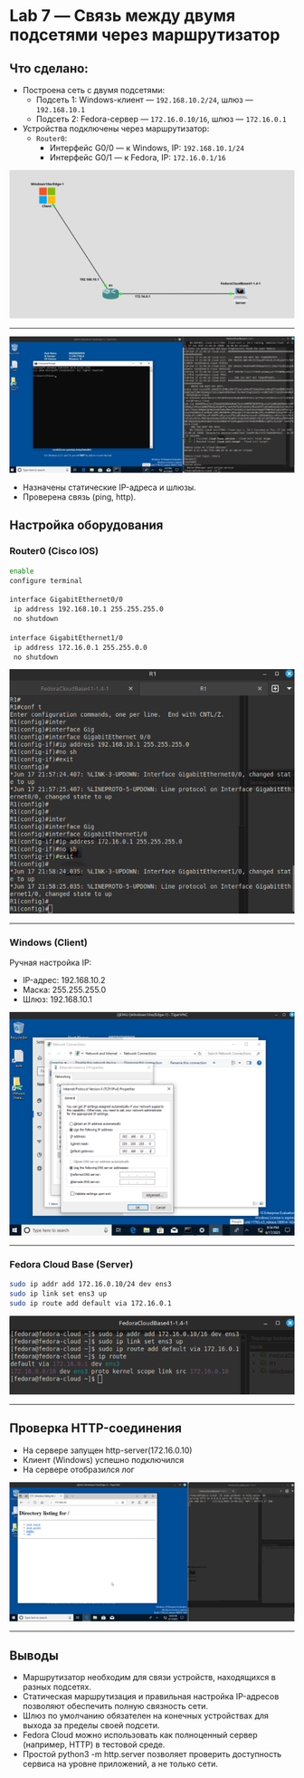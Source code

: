 # Lab 7 — Связь между двумя подсетями через маршрутизатор

## Что сделано:

- Построена сеть с двумя подсетями:
  - Подсеть 1: Windows-клиент — `192.168.10.2/24`, шлюз — `192.168.10.1`
  - Подсеть 2: Fedora-сервер — `172.16.0.10/16`, шлюз — `172.16.0.1`
- Устройства подключены через маршрутизатор:
  - `Router0`:
    - Интерфейс G0/0 — к Windows, IP: `192.168.10.1/24`
    - Интерфейс G0/1 — к Fedora, IP: `172.16.0.1/16`

![topology](images/topology.png)

---

![start](images/start.png)


- Назначены статические IP-адреса и шлюзы.
- Проверена связь (ping, http).

## Настройка оборудования

### Router0 (Cisco IOS)

```bash
enable
configure terminal

interface GigabitEthernet0/0
 ip address 192.168.10.1 255.255.255.0
 no shutdown

interface GigabitEthernet1/0
 ip address 172.16.0.1 255.255.0.0
 no shutdown
```

![set_router](images/set_router.png)

---

### Windows (Client)

Ручная настройка IP:

- IP-адрес: 192.168.10.2
- Маска: 255.255.255.0
- Шлюз: 192.168.10.1


![ip_win](images/ip_set_win.png)

---

### Fedora Cloud Base (Server)

```bash
sudo ip addr add 172.16.0.10/24 dev ens3
sudo ip link set ens3 up
sudo ip route add default via 172.16.0.1
```

![ip_fed](images/ip_set_fedora.png)

---

## Проверка HTTP-соединения

- На сервере запущен http-server(172.16.0.10)
- Клиент (Windows) успешно подключился
- На сервере отобразился лог

![connect](images/connect_server.png)

---

## Выводы

- Маршрутизатор необходим для связи устройств, находящихся в разных подсетях.
- Статическая маршрутизация и правильная настройка IP-адресов позволяют обеспечить полную связность сети.
- Шлюз по умолчанию обязателен на конечных устройствах для выхода за пределы своей подсети.
- Fedora Cloud можно использовать как полноценный сервер (например, HTTP) в тестовой среде.
- Простой python3 -m http.server позволяет проверить доступность сервиса на уровне приложений, а не только сети.
